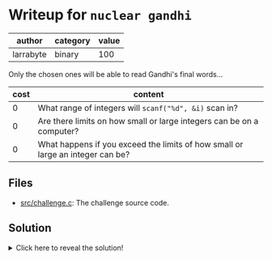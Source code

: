 # Writeup for `nuclear gandhi`

|   author  | category | value |
|-----------|----------|-------|
| larrabyte |  binary  |  100  |

Only the chosen ones will be able to read Gandhi's final words...

| cost |                                    content                                     |
|------|--------------------------------------------------------------------------------|
|  0   | What range of integers will `scanf("%d", &i)` scan in?                         |
|  0   | Are there limits on how small or large integers can be on a computer?          |
|  0   | What happens if you exceed the limits of how small or large an integer can be? |

## Files

- [src/challenge.c](src/challenge.c): The challenge source code.

## Solution

<details>
<summary>Click here to reveal the solution!</summary>

### The Big Idea

Taking advantage of integer underflow to cause the flag-reading loop to run for longer than expected.

### Walkthrough

The program asks for the number of characters to read from a flag file, with an explicit check preventing inputs greater than 5. However, there are no checks for negative inputs.

If we input a random negative number, like `-1` for `i`, the loop decrements `i`, adds 1 and then checks if the result is greater than zero. For almost all negative numbers, this means nothing is printed.

However, it is possible to cause the decrement to underflow `i` such that `i` wrapsaround to being an extremely large positive number by inputting the largest negative number representable. On modern x86_64 Linux systems, an `int` is represented with 32 bits. This makes the largest representable negative integer `-2147483648`, or -(2^31). The decrement will then wrap `i` to the largest representable positive integer, `2147483647`, or 2^31 - 1, which causes the loop to print the entire flag.

### Flag(s)

- `OWEEK{i_7h0u9ht_num83r5_w3n7_t0_inf1n17y}`

</details>
